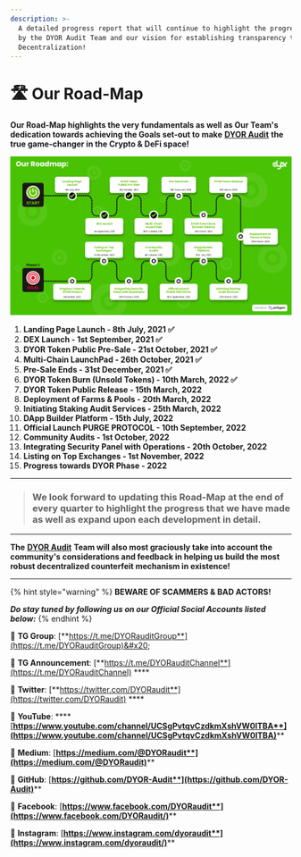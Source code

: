 ```yaml
---
description: >-
  A detailed progress report that will continue to highlight the progress made
  by the DYOR Audit Team and our vision for establishing transparency through
  Decentralization!
---
```


# 🛣 Our Road-Map

**Our Road-Map highlights the very fundamentals as well as Our Team's dedication towards achieving the Goals set-out to make** [**DYOR Audit**](https://dyoraudit.com) **the true game-changer in the Crypto & DeFi space!**

![The DYOR Audit - Road Map](<.gitbook/assets/DYOR Audit New Updated Road-Map (1).png>)

1. **Landing Page Launch - 8th July, 2021 ✅**
2. **DEX Launch - 1st September, 2021 ✅**
3. **DYOR Token Public Pre-Sale - 21st October, 2021 ✅**
4. **Multi-Chain LaunchPad - 26th October, 2021 ✅**
5. **Pre-Sale Ends - 31st December, 2021 ✅**
6. **DYOR Token Burn (Unsold Tokens) - 10th March, 2022 ✅**
7. **DYOR Token Public Release - 15th March, 2022**
8. **Deployment of Farms & Pools - 20th March, 2022**
9. **Initiating Staking Audit Services - 25th March, 2022**&#x20;
10. **DApp Builder Platform -  15th July, 2022**
11. **Official Launch PURGE PROTOCOL - 10th September, 2022**
12. **Community Audits - 1st October, 2022**
13. **Integrating Security Panel with Operations - 20th October, 2022**
14. **Listing on Top Exchanges - 1st November, 2022**
15. **Progress towards DYOR Phase - 2022**

****

> ### **We look forward to updating this Road-Map at the end of every quarter to highlight the progress that we have made as well as expand upon each development in detail.**

****

**The** [**DYOR Audit**](https://dyoraudit.com) **Team will also most graciously take into account the community's considerations and feedback in helping us build the most robust decentralized counterfeit mechanism in existence!**

****

{% hint style="warning" %}
**BEWARE OF SCAMMERS & BAD ACTORS!**

_**Do stay tuned by following us on our Official Social Accounts listed below:**_
{% endhint %}

📲 **TG Group**: [**https://t.me/DYORauditGroup**](https://t.me/DYORauditGroup)&#x20;

📲 **TG Announcement**: [**https://t.me/DYORauditChannel**](https://t.me/DYORauditChannel) ****&#x20;

📲 **Twitter**: [**https://twitter.com/DYORaudit**](https://twitter.com/DYORaudit) ****&#x20;

📲 **YouTube**: **** [**https://www.youtube.com/channel/UCSgPvtqvCzdkmXshVW0lTBA**](https://www.youtube.com/channel/UCSgPvtqvCzdkmXshVW0lTBA)****

📲 **Medium**: [**https://medium.com/@DYORaudit**](https://medium.com/@DYORaudit)****

📲 **GitHub**: [**https://github.com/DYOR-Audit**](https://github.com/DYOR-Audit)****

📲 **Facebook**: [**https://www.facebook.com/DYORaudit**](https://www.facebook.com/DYORaudit/)****

📲 **Instagram**: [**https://www.instagram.com/dyoraudit**](https://www.instagram.com/dyoraudit/)****

